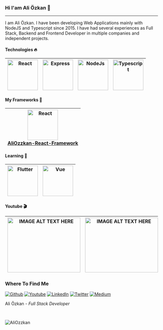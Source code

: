### Hi I'am Ali Özkan 👾
---
I am Ali Özkan. I have been developing Web Applications mainly with NodeJS and Typescript since 2015. I have had several experiences as Full Stack, Backend and Frontend Developer in multiple companies and independent projects.

#### Technologies 🔥
|<img src="https://upload.wikimedia.org/wikipedia/commons/thumb/4/47/React.svg/1200px-React.svg.png" alt="React" width=100> | <img src="https://d2eip9sf3oo6c2.cloudfront.net/tags/images/000/000/359/full/expressjslogo.png" alt="Express" width=100> | <img src="https://thekenyandev.com/static/nodejs-ea6d8fe57ed02c773ad10ca3003b2451.png" alt="NodeJs" width=100> | <img src="https://pbs.twimg.com/profile_images/1149708719178993664/3Hb8W4aX_400x400.png" alt="Typescript" width=100> |
|:---:|:---:|:---:|:---:|

#### My Frameworks 🔨
|<a href="https://github.com/aliozzkan/aliozzkan-react-framework"><img src="https://lh3.googleusercontent.com/proxy/ppyaL1To3J5nUMb3fAr7iRV2YnNB05aN53wiVpFZcR5wa-qyZCXw2I4cp5rWQcgKckoqnmAx" alt="React" width=100> <br/> AliOzzkan-React-Framework</a> |
|:---:|


#### Learning 📕
| <img src="https://i1.wp.com/www.muratoner.net/wp-content/uploads/2019/01/flutterlogo.png?fit=800%2C800&ssl=1" alt="Flutter" width=100> | <img src="https://upload.wikimedia.org/wikipedia/commons/thumb/9/95/Vue.js_Logo_2.svg/1200px-Vue.js_Logo_2.svg.png" alt="Vue" width=100> |
|:---:|:---:|

#### Youtube  🎬
| <a href="http://www.youtube.com/watch?feature=player_embedded&v=5JgXDB9V0h0" target="_blank"><img src="http://img.youtube.com/vi/5JgXDB9V0h0/0.jpg" alt="IMAGE ALT TEXT HERE" width="240" height="180"/></a> | <a href="http://www.youtube.com/watch?feature=player_embedded&v=7th4M6oqOik" target="_blank"><img src="http://img.youtube.com/vi/7th4M6oqOik/0.jpg" alt="IMAGE ALT TEXT HERE" width="240" height="180"/></a> |
|:---:|:---:|

<h3 align="left">Where To Find Me</h3>
<p align="left"><a href="https://github.com/aliozzkan" target="_blank"><img alt="Github" src="https://img.shields.io/badge/GitHub-%2312100E.svg?&style=for-the-badge&logo=Github&logoColor=white" /></a> <a href="https://www.youtube.com/channel/UCTIvRvp9uj-lCyy9mlWBadg" target="_blank"><img alt="Youtube" src="https://img.shields.io/badge/youtube-%23FF0000.svg?&style=for-the-badge&logo=youtube&logoColor=white"" /></a> <a href="https://www.linkedin.com/in/ali-%C3%B6zkan-8b9915154/" target="_blank"><img alt="LinkedIn" src="https://img.shields.io/badge/linkedin-%230077B5.svg?&style=for-the-badge&logo=linkedin&logoColor=white" /></a> <a href="Ali87726570" target="_blank"><img alt="Twitter" src="https://img.shields.io/badge/twitter-%231DA1F2.svg?&style=for-the-badge&logo=twitter&logoColor=white" /></a> <a href="https://medium.com/@aliozzkan" target="_blank"><img alt="Medium" src="https://img.shields.io/badge/medium-%2312100E.svg?&style=for-the-badge&logo=medium&logoColor=white" /></a>
</p>
</hr>
<p align="left">Ali Özkan <i>- Full Stack Developer</i></p>

<br/>
<p align="left">
	<img src=https://github-readme-stats.vercel.app/api?username=aliozzkan&show_icons=true alt=AliOzzkan />
</p>